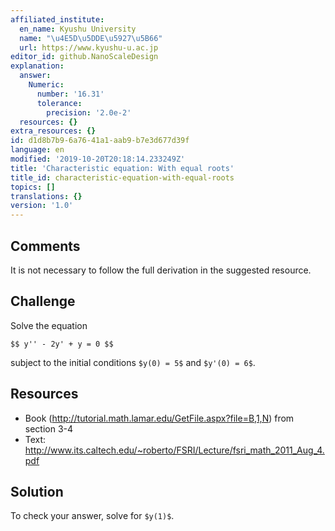 ```yaml
---
affiliated_institute:
  en_name: Kyushu University
  name: "\u4E5D\u5DDE\u5927\u5B66"
  url: https://www.kyushu-u.ac.jp
editor_id: github.NanoScaleDesign
explanation:
  answer:
    Numeric:
      number: '16.31'
      tolerance:
        precision: '2.0e-2'
  resources: {}
extra_resources: {}
id: d1d8b7b9-6a76-41a1-aab9-b7e3d677d39f
language: en
modified: '2019-10-20T20:18:14.233249Z'
title: 'Characteristic equation: With equal roots'
title_id: characteristic-equation-with-equal-roots
topics: []
translations: {}
version: '1.0'
---
```


## Comments

It is not necessary to follow the full derivation in the suggested resource.

## Challenge

Solve the equation

`$$ y'' - 2y' + y = 0 $$`

subject to the initial conditions `$y(0) = 5$` and `$y'(0) = 6$`.

## Resources

- Book (http://tutorial.math.lamar.edu/GetFile.aspx?file=B,1,N) from section 3-4
- Text: http://www.its.caltech.edu/~roberto/FSRI/Lecture/fsri_math_2011_Aug_4.pdf

## Solution

To check your answer, solve for `$y(1)$`.
